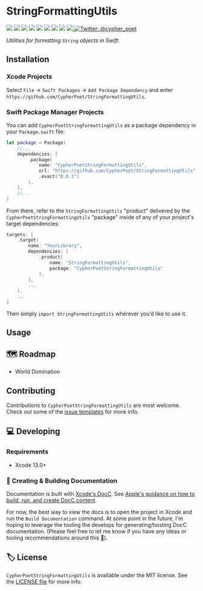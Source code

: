 # StringFormattingUtils

<!-- Header Logo -->

<!-- <div align="center">
   <img width="600px" src="./Extras/banner-logo.png" alt="Banner Logo">
</div> -->


<!-- Badges -->

<p>
    <img src="https://img.shields.io/badge/Swift-5.5-F06C33.svg" />
    <img src="https://img.shields.io/badge/iOS-13.0+-865EFC.svg" />
    <img src="https://img.shields.io/badge/iPadOS-13.0+-F65EFC.svg" />
    <img src="https://img.shields.io/badge/macOS-11.0+-179AC8.svg" />
    <img src="https://img.shields.io/badge/tvOS-13.0+-41465B.svg" />
    <img src="https://img.shields.io/badge/watchOS-6.0+-1FD67A.svg" />
    <img src="https://img.shields.io/badge/License-MIT-blue.svg" />
    <img src="https://github.com/CypherPoet/StringFormattingUtils/workflows/Build%20&%20Test/badge.svg" />
    <a href="https://github.com/apple/swift-package-manager">
      <img src="https://img.shields.io/badge/spm-compatible-brightgreen.svg?style=flat" />
    </a>
    <a href="https://twitter.com/cypher_poet">
        <img src="https://img.shields.io/badge/Contact-@cypher_poet-lightgrey.svg?style=flat" alt="Twitter: @cypher_poet" />
    </a>
</p>


<p align="center">

_Utilities for formatting `String` objects in Swift._

<p />


## Installation

### Xcode Projects

Select `File` -> `Swift Packages` -> `Add Package Dependency` and enter `https://github.com/CypherPoet/StringFormattingUtils`.


### Swift Package Manager Projects

You can add `CypherPoetStringFormattingUtils` as a package dependency in your `Package.swift` file:

```swift
let package = Package(
    //...
    dependencies: [
        .package(
            name: "CypherPoetStringFormattingUtils",
            url: "https://github.com/CypherPoet/StringFormattingUtils",
            .exact("0.0.1")
        ),
    ],
    //...
)
```


<!-- 🔑 UNCOMMENT IF REPO NAME MATCHES THE LIBRARY NAME 👇 -->

<!-- From there, refer to `StringFormattingUtils` as a "target dependency" in any of _your_ package's targets that need it.

```swift
targets: [
    .target(
        name: "YourLibrary",
        dependencies: [
          "StringFormattingUtils",
        ],
        ...
    ),
    ...
]
``` -->


<!-- 🔑 UNCOMMENT IF REPO NAME DOESN'T MATCH THE LIBRARY NAME 👇 -->

From there, refer to the `StringFormattingUtils` "product" delivered by the `CypherPoetStringFormattingUtils` "package" inside of any of your project's target dependencies:

```swift
targets: [
    .target(
        name: "YourLibrary",
        dependencies: [
            .product(
                name: "StringFormattingUtils",
                package: "CypherPoetStringFormattingUtils"
            ),
        ],
        ...
    ),
    ...
]
```

Then simply `import StringFormattingUtils` wherever you’d like to use it.


## Usage



## 🗺 Roadmap

- World Domination



## Contributing

Contributions to `CypherPoetStringFormattingUtils` are most welcome. Check out some of the [issue templates](./.github/ISSUE_TEMPLATE/) for more info.



## 💻 Developing

### Requirements

- Xcode 13.0+


### 📜 Creating & Building Documentation

Documentation is built with [Xcode's DocC](https://developer.apple.com/documentation/docc). See [Apple's guidance on how to build, run, and create DocC content](https://developer.apple.com/documentation/docc/api-reference-syntax).

For now, the best way to view the docs is to open the project in Xcode and run the `Build Documentation` command. At some point in the future, I'm hoping to leverage the tooling the develops for generating/hosting DocC documentation. (Please feel free to let me know if you have any ideas or tooling recommendations around this 🙂).


## 🏷 License

`CypherPoetStringFormattingUtils` is available under the MIT license. See the [LICENSE file](./LICENSE) for more info.
